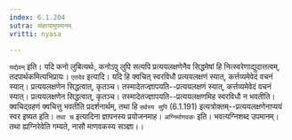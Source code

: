 ```yaml
---
index: 6.1.204
sutra: संज्ञायामुपमानम्
vritti: nyasa

---
```

`यद्येवम्` इति। यदि कनो लुबित्यर्थः, कनोऽपु लुपि सत्यपि प्रत्ययलक्षणेनैव सिद्धमेषां हि नित्स्वरेणाद्युदात्तत्वम्, तदपार्थकमित्यभिप्रायः। `एतदेव` इत्यादि। यदि हि क्वचित् स्वरविधौ प्रत्ययलक्षणं स्यात्, कर्त्तव्यमेवेदं वचनं स्यात्। प्रत्ययलक्षणेन सिद्धत्वात्, कृतञ्च। तस्मादेतज्ज्ञापयति--प्रत्ययलक्षणं स्यात्, कर्त्तव्यमेवेदं वचनं स्यात्। प्रत्ययलक्षणेन सिद्धत्वात्, कृतञ्च। तस्मादेतज्ज्ञापयति--प्रत्ययलक्षणमिह स्वरविधौ न भवतीति। क्वचिद्ग्रहणं क्वचित्तु भवतीति प्रदर्शनार्थम्, तथा हि `सर्वस्य सुपि` (6.1.191) इत्यत्रोक्तम्--प्रत्ययलक्षणेनाप्ययं स्वर इष्यत इति। `तथा च` इत्यादिना ज्ञापनस्य प्रयोजनमाह।
`अग्निर्माणवकः` इति। भवत्यग्निशब्द उपमानम्। तथा ह्यग्निरेवेति गम्यते, नासौ माणवकस्य सञ्ज्ञा।।